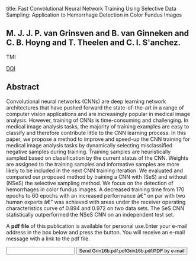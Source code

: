 title: Fast Convolutional Neural Network Training Using Selective Data Sampling: Application to Hemorrhage Detection in Color Fundus Images

## M. J. J. P. van Grinsven and B. van Ginneken and C. B. Hoyng and T. Theelen and C. I. S'anchez.
TMI

<a href="https://doi.org/10.1109/TMI.2016.2526689">DOI</a>

## Abstract
Convolutional neural networks (CNNs) are deep learning network architectures that have pushed forward the state-of-the-art in a range of computer vision applications and are increasingly popular in medical image analysis. However, training of CNNs is time-consuming and challenging. In medical image analysis tasks, the majority of training examples are easy to classify and therefore contribute little to the CNN learning process. In this paper, we propose a method to improve and speed-up the CNN training for medical image analysis tasks by dynamically selecting misclassified negative samples during training. Training samples are heuristically sampled based on classification by the current status of the CNN. Weights are assigned to the training samples and informative samples are more likely to be included in the next CNN training iteration. We evaluated and compared our proposed method by training a CNN with (SeS) and without (NSeS) the selective sampling method. We focus on the detection of hemorrhages in color fundus images. A decreased training time from 170 epochs to 60 epochs with an increased performance â€“ on par with two human experts â€“ was achieved with areas under the receiver operating characteristics curve of 0.894 and 0.972 on two data sets. The SeS CNN statistically outperformed the NSeS CNN on an independent test set.

A <b>pdf file</b> of this publication is available for personal use.Enter your e-mail address in the box below and press the button. You will receive an e-mail message with a link to the pdf file.
<form action="sender.php">  <input type="text" name="email">  <input type="submit" value="Send Grin16b.pdf:pdfGrin16b.pdf:PDF by e-mail"></form>